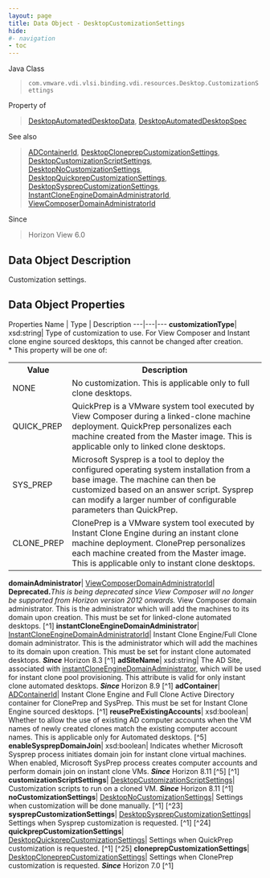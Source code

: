 ```yaml
---
layout: page
title: Data Object - DesktopCustomizationSettings
hide:
#- navigation
- toc
---
```






Java Class
> `com.vmware.vdi.vlsi.binding.vdi.resources.Desktop.CustomizationSettings`

Property of
> [DesktopAutomatedDesktopData](vdi.resources.Desktop.AutomatedDesktopData.md#field_detail), [DesktopAutomatedDesktopSpec](vdi.resources.Desktop.AutomatedDesktopSpec.md#field_detail)

See also
> [ADContainerId](vdi.entity.ADContainerId.md), [DesktopCloneprepCustomizationSettings](vdi.resources.Desktop.CloneprepCustomizationSettings.md), [DesktopCustomizationScriptSettings](vdi.resources.Desktop.CustomizationScriptSettings.md), [DesktopNoCustomizationSettings](vdi.resources.Desktop.NoCustomizationSettings.md), [DesktopQuickprepCustomizationSettings](vdi.resources.Desktop.QuickprepCustomizationSettings.md), [DesktopSysprepCustomizationSettings](vdi.resources.Desktop.SysprepCustomizationSettings.md), [InstantCloneEngineDomainAdministratorId](vdi.entity.InstantCloneEngineDomainAdministratorId.md), [ViewComposerDomainAdministratorId](vdi.entity.ViewComposerDomainAdministratorId.md)

Since
> Horizon View 6.0


## Data Object Description

Customization settings.

## Data Object Properties
Properties
Name |  Type |  Description
---|---|---
**customizationType**|  xsd:string|  Type of customization to use. For View Composer and Instant clone engine sourced desktops, this cannot be changed after creation.<br>* This property will be one of:<br><table><tr><th>Value</th><th>Description</th></tr><tr><td>NONE</td><td>No customization. This is applicable only to full clone desktops.</td></tr><tr><td>QUICK_PREP</td><td>QuickPrep is a VMware system tool executed by View Composer during a linked-clone machine deployment. QuickPrep personalizes each machine created from the Master image. This is applicable only to linked clone desktops.</td></tr><tr><td>SYS_PREP</td><td>Microsoft Sysprep is a tool to deploy the configured operating system installation from a base image. The machine can then be customized based on an answer script. Sysprep can modify a larger number of configurable parameters than QuickPrep.</td></tr><tr><td>CLONE_PREP</td><td>ClonePrep is a VMware system tool executed by Instant Clone Engine during an instant clone machine deployment. ClonePrep personalizes each machine created from the Master image. This is applicable only to instant clone desktops.</td></tr></table>
**domainAdministrator**| [ViewComposerDomainAdministratorId](vdi.entity.ViewComposerDomainAdministratorId.md)| **Deprecated.**_This is being deprecated since View Composer will no longer be supported from Horizon version 2012 onwards._ View Composer domain administrator. This is the administrator which will add the machines to its domain upon creation. This must be set for linked-clone automated desktops. [^1]
**instantCloneEngineDomainAdministrator**| [InstantCloneEngineDomainAdministratorId](vdi.entity.InstantCloneEngineDomainAdministratorId.md)|  Instant Clone Engine/Full Clone domain administrator. This is the administrator which will add the machines to its domain upon creation. This must be set for instant clone automated desktops.  **_Since_** Horizon 8.3 [^1]
**adSiteName**|  xsd:string|  The AD Site, associated with [instantCloneEngineDomainAdministrator](vdi.resources.Desktop.CustomizationSettings.md#instantCloneEngineDomainAdministrator), which will be used for instant clone pool provisioning. This attribute is valid for only instant clone automated desktops.  **_Since_** Horizon 8.9 [^1]
**adContainer**| [ADContainerId](vdi.entity.ADContainerId.md)|  Instant Clone Engine and Full Clone Active Directory container for ClonePrep and SysPrep. This must be set for Instant Clone Engine sourced desktops. [^1]
**reusePreExistingAccounts**|  xsd:boolean|  Whether to allow the use of existing AD computer accounts when the VM names of newly created clones match the existing computer account names. This is applicable only for Automated desktops. [^5]
**enableSysprepDomainJoin**|  xsd:boolean|  Indicates whether Microsoft Sysprep process initiates domain join for instant clone virtual machines. When enabled, Microsoft SysPrep process creates computer accounts and perform domain join on instant clone VMs.  **_Since_** Horizon 8.11 [^5] [^1]
**customizationScriptSettings**| [DesktopCustomizationScriptSettings](vdi.resources.Desktop.CustomizationScriptSettings.md)|  Customization scripts to run on a cloned VM.  **_Since_** Horizon 8.11 [^1]
**noCustomizationSettings**| [DesktopNoCustomizationSettings](vdi.resources.Desktop.NoCustomizationSettings.md)|  Settings when customization will be done manually. [^1] [^23]
**sysprepCustomizationSettings**| [DesktopSysprepCustomizationSettings](vdi.resources.Desktop.SysprepCustomizationSettings.md)|  Settings when Sysprep customization is requested. [^1] [^24]
**quickprepCustomizationSettings**| [DesktopQuickprepCustomizationSettings](vdi.resources.Desktop.QuickprepCustomizationSettings.md)|  Settings when QuickPrep customization is requested. [^1] [^25]
**cloneprepCustomizationSettings**| [DesktopCloneprepCustomizationSettings](vdi.resources.Desktop.CloneprepCustomizationSettings.md)|  Settings when ClonePrep customization is requested.  **_Since_** Horizon 7.0 [^1]
 


 
